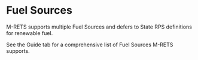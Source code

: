 # Fuel Sources

M-RETS supports multiple Fuel Sources and defers to State RPS definitions for renewable fuel.

See the Guide tab for a comprehensive list of Fuel Sources M-RETS supports.
